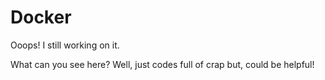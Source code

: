 # Docker
Ooops! I still working on it.

What can you see here?
Well, just codes full of crap but, could be helpful!

